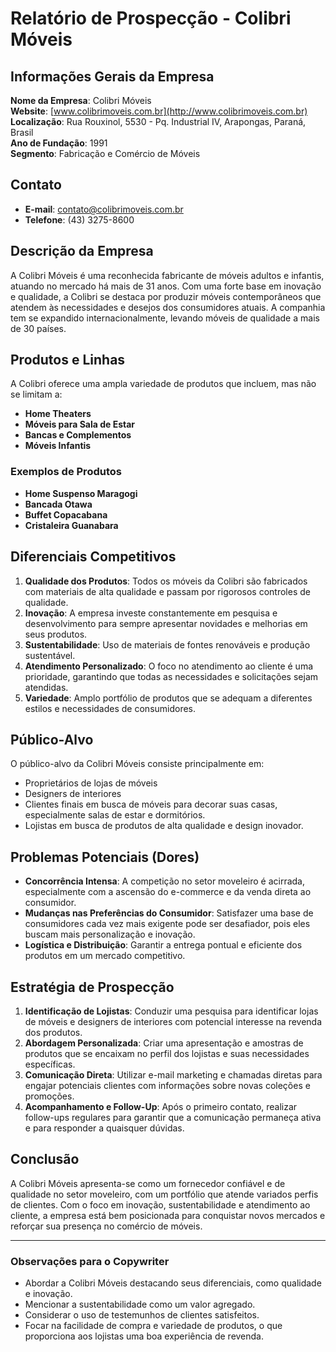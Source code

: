 # Relatório de Prospecção - Colibri Móveis

## Informações Gerais da Empresa
**Nome da Empresa**: Colibri Móveis  
**Website**: [www.colibrimoveis.com.br](http://www.colibrimoveis.com.br)  
**Localização**: Rua Rouxinol, 5530 - Pq. Industrial IV, Arapongas, Paraná, Brasil  
**Ano de Fundação**: 1991  
**Segmento**: Fabricação e Comércio de Móveis  

## Contato
- **E-mail**: contato@colibrimoveis.com.br
- **Telefone**: (43) 3275-8600

## Descrição da Empresa
A Colibri Móveis é uma reconhecida fabricante de móveis adultos e infantis, atuando no mercado há mais de 31 anos. Com uma forte base em inovação e qualidade, a Colibri se destaca por produzir móveis contemporâneos que atendem às necessidades e desejos dos consumidores atuais. A companhia tem se expandido internacionalmente, levando móveis de qualidade a mais de 30 países.

## Produtos e Linhas
A Colibri oferece uma ampla variedade de produtos que incluem, mas não se limitam a:
- **Home Theaters**
- **Móveis para Sala de Estar**
- **Bancas e Complementos**
- **Móveis Infantis**
  
### Exemplos de Produtos
- **Home Suspenso Maragogi**
- **Bancada Otawa**
- **Buffet Copacabana**
- **Cristaleira Guanabara**

## Diferenciais Competitivos
1. **Qualidade dos Produtos**: Todos os móveis da Colibri são fabricados com materiais de alta qualidade e passam por rigorosos controles de qualidade.
2. **Inovação**: A empresa investe constantemente em pesquisa e desenvolvimento para sempre apresentar novidades e melhorias em seus produtos.
3. **Sustentabilidade**: Uso de materiais de fontes renováveis e produção sustentável.
4. **Atendimento Personalizado**: O foco no atendimento ao cliente é uma prioridade, garantindo que todas as necessidades e solicitações sejam atendidas.
5. **Variedade**: Amplo portfólio de produtos que se adequam a diferentes estilos e necessidades de consumidores.

## Público-Alvo
O público-alvo da Colibri Móveis consiste principalmente em:
- Proprietários de lojas de móveis
- Designers de interiores
- Clientes finais em busca de móveis para decorar suas casas, especialmente salas de estar e dormitórios.
- Lojistas em busca de produtos de alta qualidade e design inovador.

## Problemas Potenciais (Dores)
- **Concorrência Intensa**: A competição no setor moveleiro é acirrada, especialmente com a ascensão do e-commerce e da venda direta ao consumidor.
- **Mudanças nas Preferências do Consumidor**: Satisfazer uma base de consumidores cada vez mais exigente pode ser desafiador, pois eles buscam mais personalização e inovação.
- **Logística e Distribuição**: Garantir a entrega pontual e eficiente dos produtos em um mercado competitivo.

## Estratégia de Prospecção
1. **Identificação de Lojistas**: Conduzir uma pesquisa para identificar lojas de móveis e designers de interiores com potencial interesse na revenda dos produtos.
2. **Abordagem Personalizada**: Criar uma apresentação e amostras de produtos que se encaixam no perfil dos lojistas e suas necessidades específicas.
3. **Comunicação Direta**: Utilizar e-mail marketing e chamadas diretas para engajar potenciais clientes com informações sobre novas coleções e promoções.
4. **Acompanhamento e Follow-Up**: Após o primeiro contato, realizar follow-ups regulares para garantir que a comunicação permaneça ativa e para responder a quaisquer dúvidas.

## Conclusão
A Colibri Móveis apresenta-se como um fornecedor confiável e de qualidade no setor moveleiro, com um portfólio que atende variados perfis de clientes. Com o foco em inovação, sustentabilidade e atendimento ao cliente, a empresa está bem posicionada para conquistar novos mercados e reforçar sua presença no comércio de móveis.

---
### Observações para o Copywriter
- Abordar a Colibri Móveis destacando seus diferenciais, como qualidade e inovação.
- Mencionar a sustentabilidade como um valor agregado.
- Considerar o uso de testemunhos de clientes satisfeitos.
- Focar na facilidade de compra e variedade de produtos, o que proporciona aos lojistas uma boa experiência de revenda.